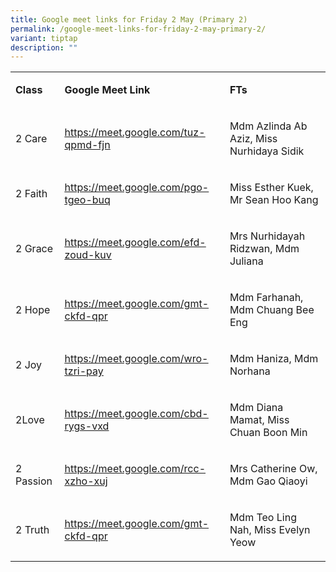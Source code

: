 ```yaml
---
title: Google meet links for Friday 2 May (Primary 2)
permalink: /google-meet-links-for-friday-2-may-primary-2/
variant: tiptap
description: ""
---
```

<table style="minWidth: 75px">
<colgroup>
<col>
<col>
<col>
</colgroup>
<tbody>
<tr>
<td rowspan="1" colspan="1">
<p><strong>Class</strong>
</p>
</td>
<td rowspan="1" colspan="1">
<p><strong>Google Meet Link</strong>
</p>
</td>
<td rowspan="1" colspan="1">
<p><strong>FTs</strong>
</p>
</td>
</tr>
<tr>
<td rowspan="1" colspan="1">
<p>2 Care</p>
</td>
<td rowspan="1" colspan="1">
<p><a href="https://meet.google.com/tuz-qpmd-fjn" rel="noopener noreferrer nofollow" target="_blank"><u>https://meet.google.com/tuz-qpmd-fjn</u></a>
</p>
</td>
<td rowspan="1" colspan="1">
<p>Mdm Azlinda Ab Aziz, Miss Nurhidaya Sidik</p>
</td>
</tr>
<tr>
<td rowspan="1" colspan="1">
<p>2 Faith</p>
</td>
<td rowspan="1" colspan="1">
<p><a href="https://meet.google.com/tuz-qpmd-fjn" rel="noopener noreferrer nofollow" target="_blank"><u>https://meet.google.com/pgo-tgeo-buq</u></a>
</p>
</td>
<td rowspan="1" colspan="1">
<p>Miss Esther Kuek, Mr Sean Hoo Kang</p>
</td>
</tr>
<tr>
<td rowspan="1" colspan="1">
<p>2 Grace</p>
</td>
<td rowspan="1" colspan="1">
<p><a href="https://meet.google.com/tuz-qpmd-fjn" rel="noopener noreferrer nofollow" target="_blank"><u>https://meet.google.com/efd-zoud-kuv</u></a>
</p>
</td>
<td rowspan="1" colspan="1">
<p>Mrs Nurhidayah Ridzwan, Mdm Juliana</p>
</td>
</tr>
<tr>
<td rowspan="1" colspan="1">
<p>2 Hope</p>
</td>
<td rowspan="1" colspan="1">
<p><a href="https://meet.google.com/tuz-qpmd-fjn" rel="noopener noreferrer nofollow" target="_blank"><u>https://meet.google.com/gmt-ckfd-qpr</u></a>
</p>
</td>
<td rowspan="1" colspan="1">
<p>Mdm Farhanah, Mdm Chuang Bee Eng</p>
</td>
</tr>
<tr>
<td rowspan="1" colspan="1">
<p>2 Joy</p>
</td>
<td rowspan="1" colspan="1">
<p><a href="https://meet.google.com/tuz-qpmd-fjn" rel="noopener noreferrer nofollow" target="_blank"><u>https://meet.google.com/wro-tzri-pay</u></a>
</p>
</td>
<td rowspan="1" colspan="1">
<p>Mdm Haniza, Mdm Norhana</p>
</td>
</tr>
<tr>
<td rowspan="1" colspan="1">
<p>2Love</p>
</td>
<td rowspan="1" colspan="1">
<p><a href="https://meet.google.com/tuz-qpmd-fjn" rel="noopener noreferrer nofollow" target="_blank"><u>https://meet.google.com/cbd-rygs-vxd</u></a>
</p>
</td>
<td rowspan="1" colspan="1">
<p>Mdm Diana Mamat, Miss Chuan Boon Min</p>
</td>
</tr>
<tr>
<td rowspan="1" colspan="1">
<p>2 Passion</p>
</td>
<td rowspan="1" colspan="1">
<p><a href="https://meet.google.com/tuz-qpmd-fjn" rel="noopener noreferrer nofollow" target="_blank"><u>https://meet.google.com/rcc-xzho-xuj</u></a>
</p>
</td>
<td rowspan="1" colspan="1">
<p>Mrs Catherine Ow, Mdm Gao Qiaoyi</p>
</td>
</tr>
<tr>
<td rowspan="1" colspan="1">
<p>2 Truth</p>
</td>
<td rowspan="1" colspan="1">
<p><a href="https://meet.google.com/tuz-qpmd-fjn" rel="noopener noreferrer nofollow" target="_blank"><u>https://meet.google.com/gmt-ckfd-qpr</u></a>
</p>
</td>
<td rowspan="1" colspan="1">
<p>Mdm Teo Ling Nah, Miss Evelyn Yeow</p>
</td>
</tr>
</tbody>
</table>
<p></p>